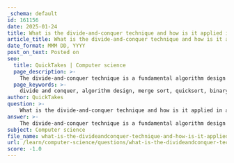 ```yaml
---
_schema: default
id: 161156
date: 2025-01-24
title: What is the divide-and-conquer technique and how is it applied in algorithm design?
article_title: What is the divide-and-conquer technique and how is it applied in algorithm design?
date_format: MMM DD, YYYY
post_on_text: Posted on
seo:
  title: QuickTakes | Computer science
  page_description: >-
    The divide-and-conquer technique is a fundamental algorithm design approach that involves dividing a problem into smaller subproblems, solving them independently, and combining their solutions. It is widely used in efficient algorithms such as sorting (merge sort, quicksort), searching (binary search), and matrix multiplication (Strassen's algorithm), optimizing complexity and processing time.
  page_keywords: >-
    divide and conquer, algorithm design, merge sort, quicksort, binary search, Strassen's algorithm, matrix multiplication, computational geometry, efficiency, recursive algorithms, time complexity, sorting algorithms, searching algorithms
author: QuickTakes
question: >-
    What is the divide-and-conquer technique and how is it applied in algorithm design?
answer: >-
    The divide-and-conquer technique is a fundamental algorithm design paradigm that involves three main steps: \n\n1. **Divide**: The problem is divided into smaller subproblems that are similar to the original problem but smaller in size.\n2. **Conquer**: Each subproblem is solved independently, often recursively. If the subproblems are small enough, they can be solved directly.\n3. **Combine**: The solutions to the subproblems are then combined to form a solution to the original problem.\n\nThis approach is particularly effective for problems that can be broken down into smaller, manageable parts, allowing for more efficient processing. The divide-and-conquer technique can lead to significant improvements in efficiency, especially in algorithms related to sorting and searching.\n\n### Applications in Algorithm Design\n\n1. **Sorting Algorithms**: \n   - **Merge Sort**: This algorithm divides the array into two halves, recursively sorts each half, and then merges the sorted halves back together.\n   - **Quicksort**: This algorithm selects a 'pivot' element, partitions the array into elements less than and greater than the pivot, and recursively sorts the partitions.\n\n2. **Searching Algorithms**: \n   - **Binary Search**: This algorithm works on sorted arrays by dividing the search interval in half repeatedly until the target value is found or the interval is empty.\n\n3. **Matrix Multiplication**: \n   - **Strassen's Algorithm**: This algorithm reduces the number of multiplications needed to multiply two matrices by dividing them into smaller matrices and combining the results.\n\n4. **Computational Geometry**: \n   - Problems such as finding the closest pair of points can be efficiently solved using divide-and-conquer by dividing the set of points into halves and recursively finding the closest pairs in each half.\n\n### Efficiency\n\nThe efficiency of divide-and-conquer algorithms often stems from their recursive nature, which allows them to break down complex problems into simpler ones. The time complexity of many divide-and-conquer algorithms can be analyzed using recurrence relations. For example, the time complexity of merge sort can be expressed as:\n\n$$\nT(n) = 2T\left(\frac{n}{2}\right) + O(n)\n$$\n\nThis indicates that the problem is divided into two subproblems of size $n/2$, and the merging step takes linear time \(O(n)\). Solving this recurrence using the Master Theorem reveals that the time complexity of merge sort is \(O(n \log n)\).\n\nIn summary, the divide-and-conquer technique is a powerful method in algorithm design that enhances efficiency by breaking problems into smaller, solvable parts, making it applicable to a wide range of computational problems.
subject: Computer science
file_name: what-is-the-divideandconquer-technique-and-how-is-it-applied-in-algorithm-design.md
url: /learn/computer-science/questions/what-is-the-divideandconquer-technique-and-how-is-it-applied-in-algorithm-design
score: -1.0
---
```


&nbsp;